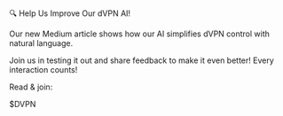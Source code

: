 🔍 Help Us Improve Our dVPN AI!

Our new Medium article shows how our AI simplifies dVPN control with natural language.

Join us in testing it out and share feedback to make it even better! Every interaction counts!

Read & join:

$DVPN